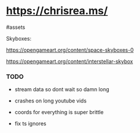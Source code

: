 # https://chrisrea.ms/

#assets

Skyboxes:

https://opengameart.org/content/space-skyboxes-0

https://opengameart.org/content/interstellar-skybox

### TODO

- stream data so dont wait so damn long

- crashes on long youtube vids

- coords for everything is super brittle

- fix ts ignores
